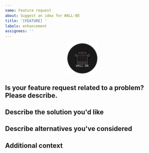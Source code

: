 ```yaml
---
name: Feature request
about: Suggest an idea for WALL-BE
title: '[FEATURE] '
labels: enhancement
assignees: ''
---
```


<p align="center">
  <img src="https://raw.githubusercontent.com/MushroomSquad/wall-be/master/logo-small.svg" alt="WALL-BE Logo" width="100">
</p>

## Is your feature request related to a problem? Please describe.
<!-- A clear and concise description of what the problem is. Ex. I'm always frustrated when [...] -->

## Describe the solution you'd like
<!-- A clear and concise description of what you want to happen -->

## Describe alternatives you've considered
<!-- A clear and concise description of any alternative solutions or features you've considered -->

## Additional context
<!-- Add any other context or screenshots about the feature request here --> 